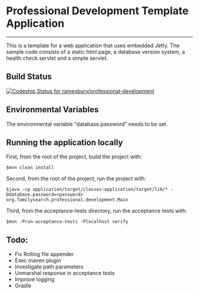 # Professional Development Template Application
-----------------------------------------------

This is a template for a web application that uses embedded Jetty. The sample code consists of a static html page, a database version system, a health check servlet and a simple servlet.

## Build Status
[ ![Codeship Status for ramesbury/professional-development](https://www.codeship.io/projects/3fbb3e90-26f2-0132-ef65-12761ece8b0c/status)](https://www.codeship.io/projects/37595)

## Environmental Variables

The environmental variable "database.password" needs to be set.

## Running the application locally

First, from the root of the project, build the project with:

    $mvn clean install

Second, from the root of the project, run the project with:

    $java -cp application/target/classes:application/target/lib/* -Ddatabase.password=<password> org.familysearch.professional.development.Main

Third, from the acceptance-tests directory, run the acceptance tests with:

    $mvn -Prun-acceptance-tests -Plocalhost verify
    
## Todo:

* Fix Rolling file appender
* Exec maven plugin
* Investigate path parameters
* Unmarshal response in acceptance tests
* Improve logging
* Gradle
    
